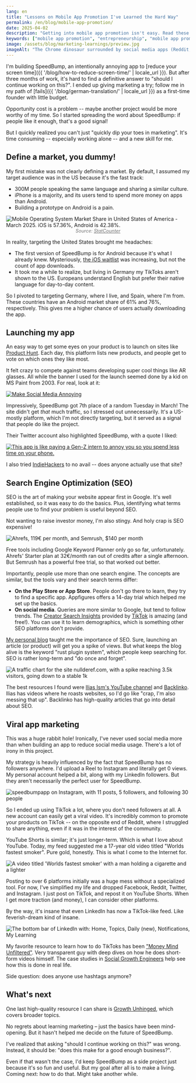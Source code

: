 ```yaml
---
lang: en
title: "Lessons on Mobile App Promotion I've Learned the Hard Way"
permalink: /en/blog/mobile-app-promotion/
date: 2025-04-02
description: "Getting into mobile app promotion isn't easy. Read these ideas to launch your app, define a strategy, learn about SEO, and do viral marketing."
keywords: ["mobile app promotion", "entrepreneurship", "mobile app promotion ideas", "how to promote your app for free", "free mobile app promotion", "mobile app marketing", "get more app downloads"]
image: /assets/blog/marketing-learnings/preview.jpg
imageAlt: "The Chrome dinosaur surrounded by social media apps (Reddit, TikTok, LinkedIn, YouTube, SnapChat, X, Instagram) with a vignette effect."
---
```


<style>
.credits {
  display: inline-block;
  width: 100%;
  text-align: center;
  opacity: 0.6;
  font-size: 0.8rem;
}
</style>

I'm building SpeedBump, an intentionally annoying app to [reduce your screen time]({{ '/blog/how-to-reduce-screen-time/' | locale_url }}). But after three months of work, it's hard to find a definitive answer to "should I continue working on this?". I ended up giving marketing a try; follow me in my path of [fails]({{ '/blog/german-translation/' | locale_url }}) as a first-time founder with little budget.

Opportunity cost is a problem -- maybe another project would be more worthy of my time. So I started spreading the word about SpeedBump: if people like it enough, that's a good signal!

But I quickly realized you can't just "quickly dip your toes in marketing". It's time consuming -- especially working alone -- and a new skill for me.

## Define a market, you dummy!

My first mistake was not clearly defining a market. By default, I assumed my target audience was in the US because it's the fast track:

- 300M people speaking the same language and sharing a similar culture.
- iPhone is a majority, and its users tend to spend more money on apps than Android.
- Building a prototype on Android is a pain.

![Mobile Operating System Market Share in United States of America - March 2025. iOS is 57.36%, Android is 42.38%.](android_vs_ios_statistics.png)
<span class="credits">*Source: [StatCounter](https://gs.statcounter.com/os-market-share/mobile/united-states-of-america)*</span>

In reality, targeting the United States brought me headaches:

* The first version of SpeedBump is for Android because it's what I already knew. Mysteriously, [the iOS waitlist](https://forms.gle/HoBqN2URBBnBpva46) was increasing, but not the count of app downloads.
* It took me a while to realize, but living in Germany my TikToks aren't shown to the US. Europeans understand English but prefer their native language for day-to-day content.

So I pivoted to targeting Germany, where I live, and Spain, where I'm from. These countries have an Android market share of 61% and 76%, respectively. This gives me a higher chance of users actually downloading the app.

## Launching my app

An easy way to get some eyes on your product is to launch on sites like [Product Hunt](https://www.producthunt.com/). Each day, this platform lists new products, and people get to vote on which ones they like most.

It felt crazy to compete against teams developing super cool things like AR glasses. All while the banner I used for the launch seemed done by a kid on MS Paint from 2003. For real, look at it:

<a href="https://www.producthunt.com/products/speedbump" target="_blank">![Make Social Media Annoying](/en/blog/marketing-learnings/product_hunt_banner.png)</a>

Impressively, SpeedBump got 7th place of a random Tuesday in March! The site didn't get *that* much traffic, so I stressed out unnecessarily. It's a US-mostly platform, which I'm not directly targeting, but it served as a signal that people do like the project.

Their Twitter account also highlighted SpeedBump, with a quote I liked:

<a href="https://x.com/ProductHunt/status/1897210505183576167" target="_blank">![This app is like paying a Gen-Z intern to annoy you so you spend less time on your phone.](/en/blog/marketing-learnings/product_hunt_tweet.png)</a>

I also tried [IndieHackers](https://www.indiehackers.com/) to no avail -- does anyone actually use that site?

## Search Engine Optimization (SEO)

SEO is the art of making your website appear first in Google. It's well established, so it was easy to do the basics. Plus, identifying what terms people use to find your problem is useful beyond SEO.

Not wanting to raise investor money, I'm also stingy. And holy crap is SEO expensive!

![Ahrefs, 119€ per month, and Semrush, $140 per month](seo_pricing.jpg)

Free tools including Google Keyword Planner only go so far, unfortunately. Ahrefs' Starter plan at 32€/month ran out of credits after a single afternoon. But Semrush has a powerful free trial, so that worked out better.

Importantly, people use more than one search engine. The concepts are similar, but the tools vary and their search terms differ:

* **On the Play Store or App Store**. People don't go there to learn, they try to find a specific app. Appfigures offers a 14-day trial which helped me set up the basics.
* **On social media**. Queries are more similar to Google, but tend to follow trends. The [Creator Search Insights](https://newsroom.tiktok.com/en-us/creator-search-insights) provided by [TikTok](/en/app/tiktok-addiction/) is amazing (and free!). You can use it to learn demographics, which is something other SEO platforms don't provide.

[My personal blog](https://nullderef.com/) taught me the importance of SEO. Sure, launching an article (or product) will get you a spike of views. But what keeps the blog alive is the keyword "rust plugin system", which people keep searching for. SEO is rather long-term and "do once and forget".

![A traffic chart for the site nullderef.com, with a spike reaching 3.5k visitors, going down to a stable 1k](nullderef_traffic.png)

The best resources I found were [Ilias Ism's YouTube channel](https://www.youtube.com/@illyism) and [Backlinko](https://backlinko.com/). Ilias has videos where he roasts websites, so I'd go like "crap, I'm also messing that up". Backlinko has high-quality articles that go into detail about SEO.

## Viral app marketing

This was a huge rabbit hole! Ironically, I've never used social media more than when building an app to reduce social media usage. There's a lot of irony in this project.

My strategy is heavily influenced by the fact that SpeedBump has no followers anywhere. I'd upload a Reel to Instagram and literally get 0 views. My personal account helped a bit, along with my LinkedIn followers. But they aren't necessarily the perfect user for SpeedBump.

![speedbumpapp on Instagram, with 11 posts, 5 followers, and following 30 people](instagram_followers.jpg)

So I ended up using TikTok a lot, where you don't need followers at all. A new account can easily get a viral video. It's incredibly common to promote your products on TikTok -- on the opposite end of Reddit, where I struggled to share anything, even if it was in the interest of the community.

YouTube Shorts is similar; it's just longer-term. Which is what I love about YouTube. Today, my feed suggested me a 17-year old video titled "Worlds fastest smoker". Pure gold, honestly. This is what I come to the Internet for.

![A video titled 'Worlds fastest smoker' with a man holding a cigarette and a lighter](worlds_fastest_smoker_youtube_video.png)

Posting to over 6 platforms initially was a huge mess without a specialized tool. For now, I've simplified my life and dropped Facebook, Reddit, Twitter, and Instagram. I just post on TikTok, and repost it on YouTube Shorts. When I get more traction (and money), I can consider other platforms.

By the way, it's insane that even LinkedIn has now a TikTok-like feed. Like feverish-dream kind of insane.

![The bottom bar of LinkedIn with: Home, Topics, Daily (new), Notifications, My Learning](linkedin_short_form_video.png)

My favorite resource to learn how to do TikToks has been ["Money Mind Unfiltered"](https://www.youtube.com/@moneymindunfiltered). Very transparent guy with deep dives on how he does short-form videos himself. The case studies in [Social Growth Engineers](https://www.socialgrowthengineers.com/) help see how this is done in real life.

Side question: does anyone use hashtags anymore?

## What's next

One last high-quality resource I can share is [Growth Unhinged](https://www.growthunhinged.com/), which covers broader topics.

No regrets about learning marketing – just the basics have been mind-opening. But it hasn't helped me decide on the future of SpeedBump.

I've realized that asking "should I continue working on this?" was wrong. Instead, it should be: "does this make for a good enough business?".

Even if that wasn't the case, I'd keep SpeedBump as a side project just because it's so fun and useful. But my goal after all is to make a living. Coming next: how to do that. Might take another while.
